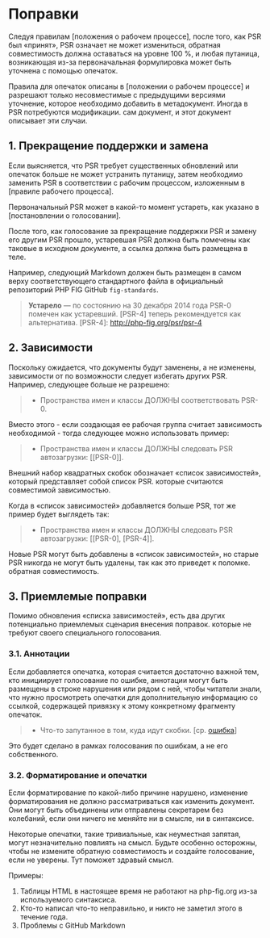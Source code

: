 Поправки
==========

Следуя правилам [положения о рабочем процессе], после того, как PSR был «принят», PSR означает
не может измениться, обратная совместимость должна оставаться на уровне 100 %, и любая путаница, возникающая из-за
первоначальная формулировка может быть уточнена с помощью опечаток.

Правила для опечаток описаны в [положении о рабочем процессе] и разрешают только несовместимые с предыдущими версиями
уточнение, которое необходимо добавить в метадокумент. Иногда в PSR потребуются модификации.
сам документ, и этот документ описывает эти случаи.

## 1. Прекращение поддержки и замена

Если выясняется, что PSR требует существенных обновлений или опечаток больше не может устранить путаницу,
затем необходимо заменить PSR в соответствии с рабочим процессом, изложенным в [правиле рабочего процесса].

Первоначальный PSR может в какой-то момент устареть, как указано в [постановлении о голосовании].

После того, как голосование за прекращение поддержки PSR и замену его другим PSR прошло, устаревшая PSR должна
быть помечены как таковые в исходном документе, а ссылка должна быть размещена в теле.

Например, следующий Markdown должен быть размещен в самом верху соответствующего стандартного файла в
официальный репозиторий PHP FIG GitHub `fig-standards`.

> **Устарело** — по состоянию на 30 декабря 2014 года PSR-0 помечен как устаревший. [PSR-4] теперь рекомендуется
как альтернатива.
> [PSR-4]: http://php-fig.org/psr/psr-4

## 2. Зависимости

Поскольку ожидается, что документы будут заменены, а не изменены, зависимости от
по возможности следует избегать других PSR. Например, следующее
больше не разрешено:

> - Пространства имен и классы ДОЛЖНЫ соответствовать PSR-0.

Вместо этого - если создающая ее рабочая группа считает зависимость необходимой - тогда следующее
можно использовать пример:

> - Пространства имен и классы ДОЛЖНЫ следовать PSR автозагрузки: [[PSR-0]].

Внешний набор квадратных скобок обозначает «список зависимостей», который представляет собой список PSR.
которые считаются совместимой зависимостью.

Когда в «список зависимостей» добавляется больше PSR, тот же пример будет выглядеть так:

> - Пространства имен и классы ДОЛЖНЫ следовать PSR автозагрузки: [[PSR-0], [PSR-4]].

Новые PSR могут быть добавлены в «список зависимостей», но старые PSR никогда не могут быть удалены, так как это приведет к поломке.
обратная совместимость.

## 3. Приемлемые поправки

Помимо обновления «списка зависимостей», есть два других потенциально приемлемых сценария внесения поправок.
которые не требуют своего специального голосования.

### 3.1. Аннотации

Если добавляется опечатка, которая считается достаточно важной тем, кто инициирует голосование по ошибке,
аннотации могут быть размещены в строке нарушения или рядом с ней, чтобы читатели знали, что нужно просмотреть опечатки для
дополнительную информацию со ссылкой, содержащей привязку к этому конкретному фрагменту опечаток.

> - Что-то запутанное в том, куда идут скобки. [ср. [ошибка](foo-meta.md#errata-1-foo)]

Это будет сделано в рамках голосования по ошибкам, а не его собственного.

### 3.2. Форматирование и опечатки

Если форматирование по какой-либо причине нарушено, изменение форматирования не должно рассматриваться как
изменить документ. Они могут быть объединены или отправлены секретарем без колебаний, если они
ничего не меняйте ни в смысле, ни в синтаксисе.

Некоторые опечатки, такие тривиальные, как неуместная запятая, могут незначительно повлиять на смысл. Будьте особенно осторожны, чтобы не
измените обратную совместимость и создайте голосование, если не уверены. Тут поможет здравый смысл.

Примеры:

1. Таблицы HTML в настоящее время не работают на php-fig.org из-за используемого синтаксиса.
2. Кто-то написал что-то неправильно, и никто не заметил этого в течение года.
3. Проблемы с GitHub Markdown

[положение о рабочем процессе]: https://github.com/php-fig/fig-standards/blob/master/bylaws/002-psr-workflow.md
[постановление о голосовании]: https://github.com/php-fig/fig-standards/blob/master/bylaws/004-votes.md
